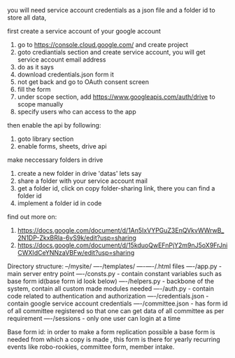 you will need service account credentials as a json file and a folder id to store all data, 

first create a service account of your google account
1. go to https://console.cloud.google.com/ and create project
2. goto crediantials section and create service account, you will get service account email address
3. do as it says
4. download credentials.json form it
5. not get back and go to OAuth consent screen
6. fill the form
7. under scope section,  add https://www.googleapis.com/auth/drive to scope manually
8. specify users who can access to the  app

then enable the api by following:
1. goto library section
2. enable forms, sheets, drive api

make neccessary folders in drive
1. create a new folder in drive 'datas' lets say
2. share a folder with your service account mail
3. get a folder id, click on copy folder-sharing link, there you can find a folder id
4. implement a folder id in code

find out more on: 
1. https://docs.google.com/document/d/1An5IxVYPGuZ3EnQVkvWWrwB_2N1DP-ZkxBRla-6vS9k/edit?usp=sharing
2. https://docs.google.com/document/d/15kduoQwEFnPjY2m9nJ5oX9FrJniCWXIdCeYNNzaVBFw/edit?usp=sharing


Directory structure:
    –/mysite/
    —-/templates/
    —-—-/.html files
    —-/app.py    - main server entry point
    —-/consts.py   - contain constant variables such as base form id(base form id look below)
    —-/helpers.py  - backbone of the system, contain all custom made modules needed
    —-/auth.py   - contain code related to authentication and authorization
    —-/credentials.json   -  contain google service account credentials
    —-/committee.json  - has form id of all committee registered so that one can get data of all committee as per requirement
    —-/sessions  -  only one user can login at a time

Base form id: in order to make a form replication possible a base form is needed from which a copy is made , this form is there for yearly recurring events like robo-rookies, committee form, member intake.
